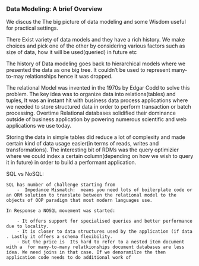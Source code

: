 ### Data Modeling: A brief Overview

We discus the The big picture of data modeling and some Wisdom useful for practical settings.  

There Exist variety of data models and they have a rich history. We make choices and pick one of the other by considering various factors such as size of data, how it will be used(queried) in future etc 

The history of Data modeling goes back to hierarchical models where we presented the data as one big tree. It couldn’t be used to represent many-to-may relationships hence it was dropped.  

The relational Model was invented in the 1970s by Edgar Codd to solve this problem. The key idea was to organize data into relations(tables) and tuples, It was an instant hit with business data process applications where we needed to store structured data in order to perform transaction or batch processing.  Overtime Relational databases solidified their dominance outside of business application by powering numerous scientific and web applications we use today. 

Storing the data in simple tables did reduce a lot of complexity and made certain kind of data usage easier(in terms of reads, writes and transformations). The interesting bit of RDMs was the query optimizier where we could index a certain column(depending on how we wish to query it in future) in order to build a performant application. 


SQL vs NoSQL: 


    SQL has number of challenge starting from 
        -  Impedance Mismatch:  means you need lots of boilerplate code or an ORM solution to translate between the relational model to the objects of OOP paradigm that most modern languages use. 
    
    In Response a NOSQL movement was started:
    
        - It offers support for specialised queries and better performance due to locality. 
        - It is closer to data structures used by the application (if data . Lastly it offers a schema flexibility.  
        - But the price is  Its hard to refer to a nested item document with a  for many-to-many relatkionships document databases are less idea. We need joins in that case. If we denoramilze the then application code needs to do additional work of 
